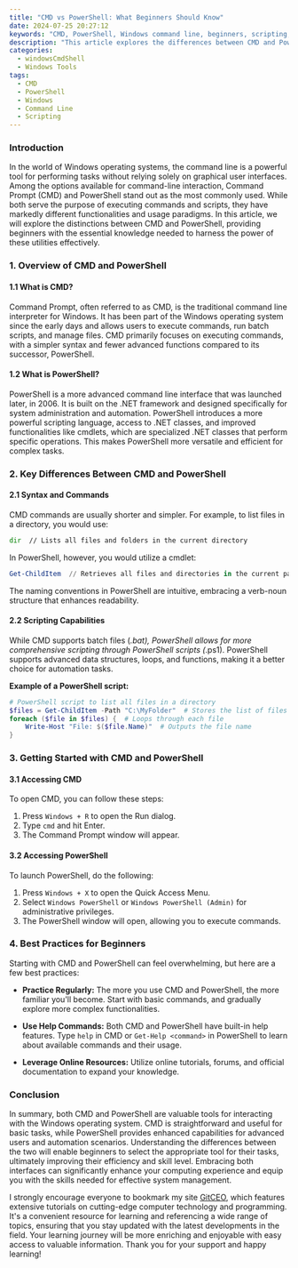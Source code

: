```yaml
---
title: "CMD vs PowerShell: What Beginners Should Know"
date: 2024-07-25 20:27:12
keywords: "CMD, PowerShell, Windows command line, beginners, scripting, command prompt"
description: "This article explores the differences between CMD and PowerShell, two powerful tools for Windows users. It discusses their functionalities, features, ease of use for beginners, and provides detailed steps on how to get started with both. Whether you're a newcomer to Windows command line interfaces or looking to enhance your skills, understanding CMD and PowerShell is essential for efficient computing. Learn how to perform basic tasks, execute scripts, and navigate file systems using these tools. Get insights into best practices and tips for beginners, ensuring you can effectively utilize CMD and PowerShell for your needs."
categories:
  - windowsCmdShell
  - Windows Tools
tags:
  - CMD
  - PowerShell
  - Windows
  - Command Line
  - Scripting
---
```


### Introduction

In the world of Windows operating systems, the command line is a powerful tool for performing tasks without relying solely on graphical user interfaces. Among the options available for command-line interaction, Command Prompt (CMD) and PowerShell stand out as the most commonly used. While both serve the purpose of executing commands and scripts, they have markedly different functionalities and usage paradigms. In this article, we will explore the distinctions between CMD and PowerShell, providing beginners with the essential knowledge needed to harness the power of these utilities effectively.

<!-- more -->

### 1. Overview of CMD and PowerShell

#### 1.1 What is CMD?

Command Prompt, often referred to as CMD, is the traditional command line interpreter for Windows. It has been part of the Windows operating system since the early days and allows users to execute commands, run batch scripts, and manage files. CMD primarily focuses on executing commands, with a simpler syntax and fewer advanced functions compared to its successor, PowerShell.

#### 1.2 What is PowerShell?

PowerShell is a more advanced command line interface that was launched later, in 2006. It is built on the .NET framework and designed specifically for system administration and automation. PowerShell introduces a more powerful scripting language, access to .NET classes, and improved functionalities like cmdlets, which are specialized .NET classes that perform specific operations. This makes PowerShell more versatile and efficient for complex tasks.

### 2. Key Differences Between CMD and PowerShell

#### 2.1 Syntax and Commands

CMD commands are usually shorter and simpler. For example, to list files in a directory, you would use:

```cmd
dir  // Lists all files and folders in the current directory
```

In PowerShell, however, you would utilize a cmdlet:

```powershell
Get-ChildItem  // Retrieves all files and directories in the current path
```

The naming conventions in PowerShell are intuitive, embracing a verb-noun structure that enhances readability.

#### 2.2 Scripting Capabilities

While CMD supports batch files (*.bat), PowerShell allows for more comprehensive scripting through PowerShell scripts (*.ps1). PowerShell supports advanced data structures, loops, and functions, making it a better choice for automation tasks.

**Example of a PowerShell script:**
```powershell
# PowerShell script to list all files in a directory
$files = Get-ChildItem -Path "C:\MyFolder"  # Stores the list of files in a variable
foreach ($file in $files) {  # Loops through each file
    Write-Host "File: $($file.Name)"  # Outputs the file name
}
```

### 3. Getting Started with CMD and PowerShell

#### 3.1 Accessing CMD

To open CMD, you can follow these steps:

1. Press `Windows + R` to open the Run dialog.
2. Type `cmd` and hit Enter.
3. The Command Prompt window will appear.

#### 3.2 Accessing PowerShell

To launch PowerShell, do the following:

1. Press `Windows + X` to open the Quick Access Menu.
2. Select `Windows PowerShell` or `Windows PowerShell (Admin)` for administrative privileges.
3. The PowerShell window will open, allowing you to execute commands.

### 4. Best Practices for Beginners

Starting with CMD and PowerShell can feel overwhelming, but here are a few best practices:

- **Practice Regularly:** The more you use CMD and PowerShell, the more familiar you'll become. Start with basic commands, and gradually explore more complex functionalities.

- **Use Help Commands:** Both CMD and PowerShell have built-in help features. Type `help` in CMD or `Get-Help <command>` in PowerShell to learn about available commands and their usage.

- **Leverage Online Resources:** Utilize online tutorials, forums, and official documentation to expand your knowledge.

### Conclusion

In summary, both CMD and PowerShell are valuable tools for interacting with the Windows operating system. CMD is straightforward and useful for basic tasks, while PowerShell provides enhanced capabilities for advanced users and automation scenarios. Understanding the differences between the two will enable beginners to select the appropriate tool for their tasks, ultimately improving their efficiency and skill level. Embracing both interfaces can significantly enhance your computing experience and equip you with the skills needed for effective system management.

I strongly encourage everyone to bookmark my site [GitCEO](https://gitceo.com), which features extensive tutorials on cutting-edge computer technology and programming. It's a convenient resource for learning and referencing a wide range of topics, ensuring that you stay updated with the latest developments in the field. Your learning journey will be more enriching and enjoyable with easy access to valuable information. Thank you for your support and happy learning!